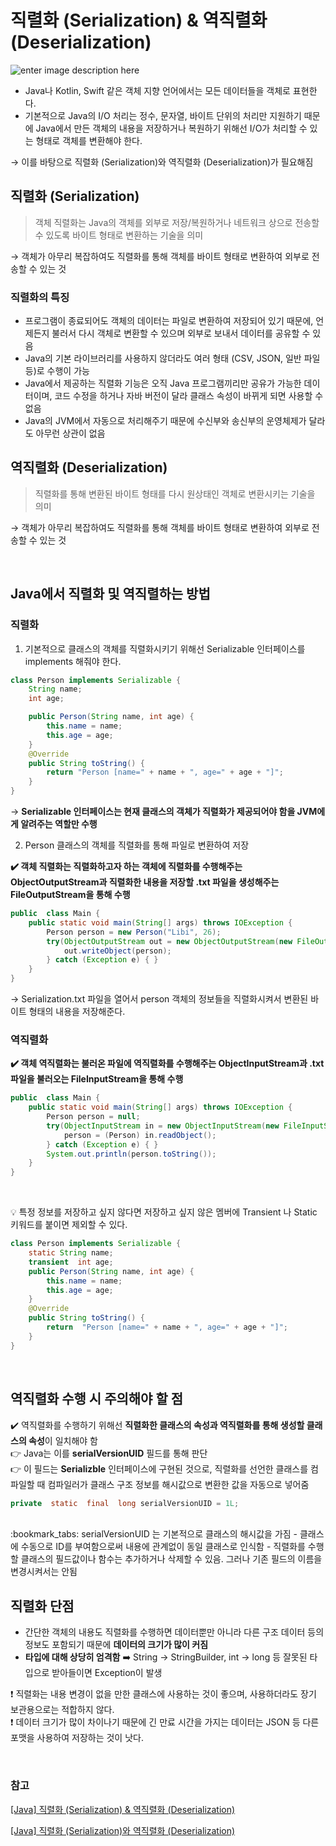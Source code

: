 # 직렬화 (Serialization) & 역직렬화 (Deserialization)

![enter image description here](https://media.geeksforgeeks.org/wp-content/cdn-uploads/gq/2016/01/serialize-deserialize-java.png)

- Java나 Kotlin, Swift 같은 객체 지향 언어에서는 모든 데이터들을 객체로 표현한다.
- 기본적으로 Java의 I/O 처리는 정수, 문자열, 바이트 단위의 처리만 지원하기 때문에 Java에서 만든 객체의 내용을 저장하거나 복원하기 위해선 I/O가 처리할 수 있는 형태로 객체를 변환해야 한다.

&rarr; 이를 바탕으로 직렬화 (Serialization)와 역직렬화 (Deserialization)가 필요해짐

## 직렬화 (Serialization)

> 객체 직렬화는 Java의 객체를 외부로 저장/복원하거나 네트워크 상으로 전송할 수 있도록 바이트 형태로 변환하는 기술을 의미

&rarr; 객체가 아무리 복잡하여도 직렬화를 통해 객체를 바이트 형태로 변환하여 외부로 전송할 수 있는 것

### 직렬화의 특징

- 프로그램이 종료되어도 객체의 데이터는 파일로 변환하여 저장되어 있기 때문에, 언제든지 불러서 다시 객체로 변환할 수 있으며 외부로 보내서 데이터를 공유할 수 있음
- Java의 기본 라이브러리를 사용하지 않더라도 여러 형태 (CSV, JSON, 일반 파일 등)로 수행이 가능
- Java에서 제공하는 직렬화 기능은 오직 Java 프로그램끼리만 공유가 가능한 데이터이며, 코드 수정을 하거나 자바 버전이 달라 클래스 속성이 바뀌게 되면 사용할 수 없음
- Java의 JVM에서 자동으로 처리해주기 때문에 수신부와 송신부의 운영체제가 달라도 아무런 상관이 없음

## 역직렬화 (Deserialization)

> 직렬화를 통해 변환된 바이트 형태를 다시 원상태인 객체로 변환시키는 기술을 의미

&rarr; 객체가 아무리 복잡하여도 직렬화를 통해 객체를 바이트 형태로 변환하여 외부로 전송할 수 있는 것

<br/>

## Java에서 직렬화 및 역직렬하는 방법

### 직렬화

1. 기본적으로 클래스의 객체를 직렬화시키기 위해선 Serializable 인터페이스를 implements 해줘야 한다.

```java
class Person implements Serializable {
	String name;
	int age;

	public Person(String name, int age) {
		this.name = name;
		this.age = age;
	}
	@Override
	public String toString() {
		return "Person [name=" + name + ", age=" + age + "]";
	}
}
```

&rarr; **Serializable 인터페이스는 현재 클래스의 객체가 직렬화가 제공되어야 함을 JVM에게 알려주는 역할만 수행**

2. Person 클래스의 객체를 직렬화를 통해 파일로 변환하여 저장

**:heavy_check_mark: 객체 직렬화는 직렬화하고자 하는 객체에 직렬화를 수행해주는 ObjectOutputStream과 직렬화한 내용을 저장할 .txt 파일을 생성해주는 FileOutputStream을 통해 수행**

```java
public  class Main {
	public static void main(String[] args) throws IOException {
		Person person = new Person("Libi", 26);
		try(ObjectOutputStream out = new ObjectOutputStream(new FileOutputStream("Serialization.txt"))){
			out.writeObject(person);
		} catch (Exception e) { }
	}
}
```

&rarr; Serialization.txt 파일을 열어서 person 객체의 정보들을 직렬화시켜서 변환된 바이트 형태의 내용을 저장해준다.

### 역직렬화

**:heavy_check_mark: 객체 역직렬화는 불러온 파일에 역직렬화를 수행해주는 ObjectInputStream과 .txt 파일을 불러오는 FileInputStream을 통해 수행**

```java
public  class Main {
	public static void main(String[] args) throws IOException {
		Person person = null;
		try(ObjectInputStream in = new ObjectInputStream(new FileInputStream("Serialization.txt"))){
			person = (Person) in.readObject();
		} catch (Exception e) { }
		System.out.println(person.toString());
	}
}
```

<br/>

:bulb: 특정 정보를 저장하고 싶지 않다면 저장하고 싶지 않은 멤버에 Transient 나 Static 키워드를 붙이면 제외할 수 있다.

```java
class Person implements Serializable {
	static String name;
	transient  int age;
	public Person(String name, int age) {
		this.name = name;
		this.age = age;
	}
	@Override
	public String toString() {
		return  "Person [name=" + name + ", age=" + age + "]";
	}
}
```

<br/>

## 역직렬화 수행 시 주의해야 할 점

:heavy_check_mark: 역직렬화를 수행하기 위해선 **직렬화한 클래스의 속성과 역직렬화를 통해 생성할 클래스의 속성**이 일치해야 함<br/>
:point_right: Java는 이를 **serialVersionUID** 필드를 통해 판단<br/>
:point_right: 이 필드는 **Serializble** 인터페이스에 구현된 것으로, 직렬화를 선언한 클래스를 컴파일할 때 컴파일러가 클래스 구조 정보를 해시값으로 변환한 값을 자동으로 넣어줌

```java
private  static  final  long serialVersionUID = 1L;
```

<br/>
:bookmark_tabs: serialVersionUID 는 기본적으로 클래스의 해시값을 가짐
-   클래스에 수동으로 ID를 부여함으로써 내용에 관계없이 동일 클래스로 인식함
- 직렬화를 수행할 클래스의 필드값이나 함수는 추가하거나 삭제할 수 있음. 그러나 기존 필드의 이름을 변경시켜서는 안됨

## 직렬화 단점

- 간단한 객체의 내용도 직렬화를 수행하면 데이터뿐만 아니라 다른 구조 데이터 등의 정보도 포함되기 때문에 **데이터의 크기가 많이 커짐**
- **타입에 대해 상당히 엄격함**
  :arrow_right: String &rarr; StringBuilder, int &rarr; long 등 잘못된 타입으로 받아들이면 Exception이 발생

:exclamation: 직렬화는 내용 변경이 없을 만한 클래스에 사용하는 것이 좋으며, 사용하더라도 장기 보관용으로는 적합하지 않다.<br/>
:exclamation: 데이터 크기가 많이 차이나기 때문에 긴 만료 시간을 가지는 데이터는 JSON 등 다른 포맷을 사용하여 저장하는 것이 낫다.

<br/>

### 참고

[[Java] 직렬화 (Serialization) & 역직렬화 (Deserialization)](https://sorjfkrh5078.tistory.com/89)

[[Java] 직렬화 (Serialization)와 역직렬화 (Deserialization)](https://forstudy.tistory.com/11)
